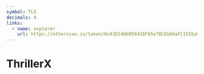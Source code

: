 ```yaml
---
symbol: TLX
decimals: 4
links:
  - name: explorer
    url: https://etherscan.io/token/0x43E248b058438F05e78CEb66aFC1555a97CB280F
---
```


# ThrillerX
